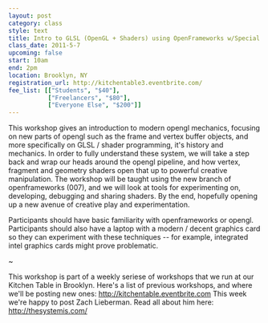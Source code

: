 ```yaml
---
layout: post
category: class
style: text
title: Intro to GLSL (OpenGL + Shaders) using OpenFrameworks w/Special Guest Zach Lieberman
class_date: 2011-5-7
upcoming: false
start: 10am
end: 2pm
location: Brooklyn, NY
registration_url: http://kitchentable3.eventbrite.com/
fee_list: [["Students", "$40"],
           ["Freelancers", "$80"],
           ["Everyone Else", "$200"]]
---
```


This workshop gives an introduction to modern opengl mechanics, focusing on new parts of opengl such as the frame and vertex buffer objects, and more specifically on GLSL / shader programming, it's history and mechanics.  In order to fully understand these system, we will take a step back and wrap our heads around the opengl pipeline, and how vertex, fragment and geometry shaders open that up to powerful creative manipulation.     The workshop will be taught using the new branch of openframeworks (007), and we will look at tools for experimenting on, developing, debugging and sharing shaders.   By the end, hopefully opening up a new avenue of creative play and experimentation. 

Participants should have basic familiarity with openframeworks or opengl. Participants should also have a laptop with a modern / decent graphics card so they can experiment with these techniques -- for example, integrated intel graphics cards might prove problematic.

~

This workshop is part of a weekly seriese of workshops that we run at our Kitchen Table in Brooklyn. Here's a list of previous workshops, and where we'll be posting new ones:  <a href="http://kitchentable.eventbrite.com">http://kitchentable.eventbrite.com</a> 
This week we're happy to post Zach Lieberman. Read all about him here: <a href="http://thesystemis.com/">http://thesystemis.com/</a>
 

